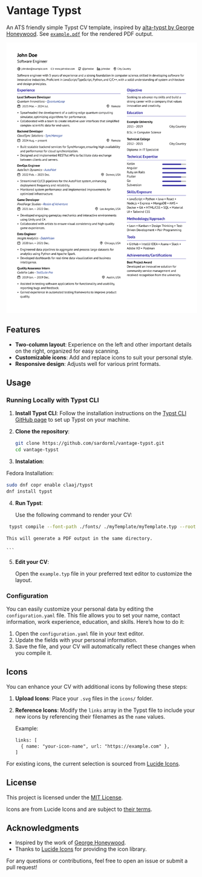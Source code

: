 # Vantage Typst

An ATS friendly simple Typst CV template, inspired by [alta-typst by George Honeywood](https://github.com/GeorgeHoneywood/alta-typst). See [`example.pdf`](example.pdf) for the rendered PDF output.

![Preview](screenshot.png)

## Features

- **Two-column layout**: Experience on the left and other important details on the right, organized for easy scanning.
- **Customizable icons**: Add and replace icons to suit your personal style.
- **Responsive design**: Adjusts well for various print formats.

## Usage

### Running Locally with Typst CLI

1. **Install Typst CLI**: Follow the installation instructions on the [Typst CLI GitHub page](https://github.com/typst/typst#installation) to set up Typst on your machine.

2. **Clone the repository**:

   ```bash
   git clone https://github.com/sardorml/vantage-typst.git
   cd vantage-typst
   ```

3. **Instalation**:

Fedora Installation:

   ```bash
   sudo dnf copr enable claaj/typst
   dnf install typst
   ```

4.  **Run Typst**:

    Use the following command to render your CV:

   ```bash
    typst compile --font-path ./fonts/ ./myTemplate/myTemplate.typ --root .
   ```


    This will generate a PDF output in the same directory.

    ```

5.  **Edit your CV**:

    Open the `example.typ` file in your preferred text editor to customize the layout.

### Configuration

You can easily customize your personal data by editing the `configuration.yaml` file. This file allows you to set your name, contact information, work experience, education, and skills. Here’s how to do it:

1. Open the `configuration.yaml` file in your text editor.
2. Update the fields with your personal information.
3. Save the file, and your CV will automatically reflect these changes when you compile it.

## Icons

You can enhance your CV with additional icons by following these steps:

1. **Upload Icons**: Place your `.svg` files in the `icons/` folder.

2. **Reference Icons**: Modify the `links` array in the Typst file to include your new icons by referencing their filenames as the `name` values.

   Example:

   ```typst
   links: [
     { name: "your-icon-name", url: "https://example.com" },
   ]
   ```

For existing icons, the current selection is sourced from [Lucide Icons](https://lucide.dev/icons/).

## License

This project is licensed under the [MIT License](./LICENSE).

Icons are from Lucide Icons and are subject to [their terms](https://lucide.dev/license).

## Acknowledgments

- Inspired by the work of [George Honeywood](https://github.com/GeorgeHoneywood/alta-typst).
- Thanks to [Lucide Icons](https://lucide.dev/icons/) for providing the icon library.

For any questions or contributions, feel free to open an issue or submit a pull request!
